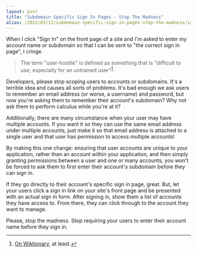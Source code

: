 ```yaml
---
layout: post
title: "Subdomain Specific Sign In Pages - Stop The Madness"
alias: /2012/03/11/subdomain-specific-sign-in-pages-stop-the-madness/index.html
---
```


When I click "Sign In" on the front page of a site and I'm asked to enter my account name or subdomain so that I can be sent to "the correct sign in page", I cringe.

> The term "user-hostile" is defined as something that is "difficult to use, especially for an untrained user"<sup id="fnr-1"><a href="#fn-1">1</a></sup>.

Developers, please stop scoping users to accounts or subdomains. It's a terrible idea and causes all sorts of problems. It's bad enough we ask users to remember an email address (or worse, a username) and password, but now you're asking them to remember their account's subdomain? Why not ask them to perform calculus while you're at it?

Additionally, there are many circumstance when your user may have multiple accounts. If you want it so they can use the same email address under multiple accounts, just make it so that email address is attached to a single user and that user has permission to access multiple accounts!

By making this one change: ensuring that user accounts are unique to your application, rather than an account within your application, and then simply granting permissions between a user and one or many accounts, you won't be forced to ask them to first enter their account's subdomain before they can sign in.

If they go directly to their account's specific sign in page, great. But, let your users click a sign in link on your site's front page and be presented with an actual sign in form. After signing in, show them a list of accounts they have access to. From there, they can click through to the account they want to manage.

Please, stop the madness. Stop requiring your users to enter their account name before they sign in.

---

<ol>
  <li id="fn-1"><a href="http://en.wiktionary.org/wiki/user-hostile">On Wiktionary</a>, at least.<a href="#fnr-1">↩</a></li>
</ol>